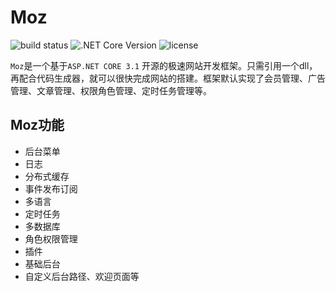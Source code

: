 

# Moz

![build status](https://img.shields.io/badge/build-passing-31d10c.svg)
![.NET Core Version](https://img.shields.io/badge/.NET%20Core-%3E%3D3.1-cf18fd.svg)
![license](https://img.shields.io/badge/license-LGPL-009cff.svg)

`Moz`是一个基于`ASP.NET CORE 3.1` 开源的极速网站开发框架。只需引用一个dll，再配合代码生成器，就可以很快完成网站的搭建。框架默认实现了会员管理、广告管理、文章管理、权限角色管理、定时任务管理等。


## Moz功能
 - 后台菜单
 - 日志
 - 分布式缓存
 - 事件发布订阅
 - 多语言
 - 定时任务
 - 多数据库
 - 角色权限管理
 - 插件
 - 基础后台
 - 自定义后台路径、欢迎页面等
 


